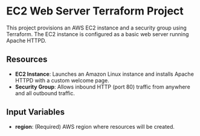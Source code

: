 # EC2 Web Server Terraform Project

This project provisions an AWS EC2 instance and a security group using Terraform. The EC2 instance is configured as a basic web server running Apache HTTPD.

## Resources

- **EC2 Instance**: Launches an Amazon Linux instance and installs Apache HTTPD with a custom welcome page.
- **Security Group**: Allows inbound HTTP (port 80) traffic from anywhere and all outbound traffic.

## Input Variables

- **region**: (Required) AWS region where resources will be created.
